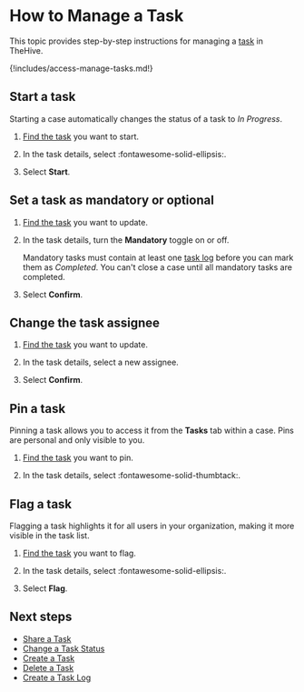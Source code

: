 # How to Manage a Task

This topic provides step-by-step instructions for managing a [task](about-tasks.md) in TheHive.

{!includes/access-manage-tasks.md!}

## Start a task

Starting a case automatically changes the status of a task to *In Progress*.

1. [Find the task](../tasks/search-for-tasks/find-a-task.md) you want to start.

2. In the task details, select :fontawesome-solid-ellipsis:.

3. Select **Start**.

## Set a task as mandatory or optional

1. [Find the task](../tasks/search-for-tasks/find-a-task.md) you want to update.

2. In the task details, turn the **Mandatory** toggle on or off.

    Mandatory tasks must contain at least one [task log](about-task-logs.md) before you can mark them as *Completed*. You can't close a case until all mandatory tasks are completed.

3. Select **Confirm**.

## Change the task assignee

1. [Find the task](../tasks/search-for-tasks/find-a-task.md) you want to update.

2. In the task details, select a new assignee.

3. Select **Confirm**.

## Pin a task

Pinning a task allows you to access it from the **Tasks** tab within a case. Pins are personal and only visible to you.

1. [Find the task](../tasks/search-for-tasks/find-a-task.md) you want to pin.

2. In the task details, select :fontawesome-solid-thumbtack:.

## Flag a task

Flagging a task highlights it for all users in your organization, making it more visible in the task list.

1. [Find the task](../tasks/search-for-tasks/find-a-task.md) you want to flag.

2. In the task details, select :fontawesome-solid-ellipsis:.

3. Select **Flag**.

<h2>Next steps</h2>

* [Share a Task](share-a-task.md)
* [Change a Task Status](change-task-status.md)
* [Create a Task](create-a-task.md)
* [Delete a Task](delete-a-task.md)
* [Create a Task Log](create-a-task-log.md)
